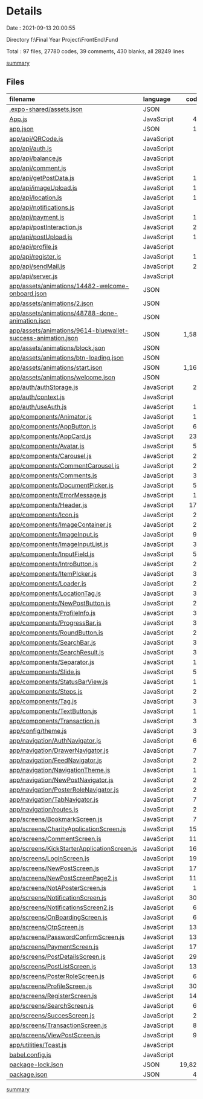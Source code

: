 # Details

Date : 2021-09-13 20:00:55

Directory f:\Final Year Project\FrontEnd\Fund

Total : 97 files,  27780 codes, 39 comments, 430 blanks, all 28249 lines

[summary](results.md)

## Files
| filename | language | code | comment | blank | total |
| :--- | :--- | ---: | ---: | ---: | ---: |
| [.expo-shared/assets.json](/.expo-shared/assets.json) | JSON | 4 | 0 | 1 | 5 |
| [App.js](/App.js) | JavaScript | 41 | 0 | 6 | 47 |
| [app.json](/app.json) | JSON | 16 | 15 | 0 | 31 |
| [app/api/QRCode.js](/app/api/QRCode.js) | JavaScript | 7 | 0 | 4 | 11 |
| [app/api/auth.js](/app/api/auth.js) | JavaScript | 7 | 0 | 4 | 11 |
| [app/api/balance.js](/app/api/balance.js) | JavaScript | 7 | 0 | 4 | 11 |
| [app/api/comment.js](/app/api/comment.js) | JavaScript | 7 | 0 | 4 | 11 |
| [app/api/getPostData.js](/app/api/getPostData.js) | JavaScript | 16 | 0 | 6 | 22 |
| [app/api/imageUpload.js](/app/api/imageUpload.js) | JavaScript | 12 | 0 | 4 | 16 |
| [app/api/location.js](/app/api/location.js) | JavaScript | 11 | 0 | 4 | 15 |
| [app/api/notifications.js](/app/api/notifications.js) | JavaScript | 7 | 0 | 4 | 11 |
| [app/api/payment.js](/app/api/payment.js) | JavaScript | 11 | 0 | 4 | 15 |
| [app/api/postInteraction.js](/app/api/postInteraction.js) | JavaScript | 25 | 0 | 6 | 31 |
| [app/api/postUpload.js](/app/api/postUpload.js) | JavaScript | 12 | 0 | 5 | 17 |
| [app/api/profile.js](/app/api/profile.js) | JavaScript | 7 | 0 | 4 | 11 |
| [app/api/register.js](/app/api/register.js) | JavaScript | 12 | 0 | 5 | 17 |
| [app/api/sendMail.js](/app/api/sendMail.js) | JavaScript | 22 | 0 | 5 | 27 |
| [app/api/server.js](/app/api/server.js) | JavaScript | 5 | 0 | 3 | 8 |
| [app/assets/animations/14482-welcome-onboard.json](/app/assets/animations/14482-welcome-onboard.json) | JSON | 1 | 0 | 0 | 1 |
| [app/assets/animations/2.json](/app/assets/animations/2.json) | JSON | 1 | 0 | 0 | 1 |
| [app/assets/animations/48788-done-animation.json](/app/assets/animations/48788-done-animation.json) | JSON | 1 | 0 | 0 | 1 |
| [app/assets/animations/9614-bluewallet-success-animation.json](/app/assets/animations/9614-bluewallet-success-animation.json) | JSON | 1,584 | 0 | 1 | 1,585 |
| [app/assets/animations/block.json](/app/assets/animations/block.json) | JSON | 1 | 0 | 0 | 1 |
| [app/assets/animations/btn-loading.json](/app/assets/animations/btn-loading.json) | JSON | 1 | 0 | 0 | 1 |
| [app/assets/animations/start.json](/app/assets/animations/start.json) | JSON | 1,160 | 0 | 1 | 1,161 |
| [app/assets/animations/welcome.json](/app/assets/animations/welcome.json) | JSON | 1 | 0 | 0 | 1 |
| [app/auth/authStorage.js](/app/auth/authStorage.js) | JavaScript | 28 | 0 | 7 | 35 |
| [app/auth/context.js](/app/auth/context.js) | JavaScript | 6 | 0 | 3 | 9 |
| [app/auth/useAuth.js](/app/auth/useAuth.js) | JavaScript | 17 | 0 | 5 | 22 |
| [app/components/Animator.js](/app/components/Animator.js) | JavaScript | 13 | 0 | 2 | 15 |
| [app/components/AppButton.js](/app/components/AppButton.js) | JavaScript | 64 | 0 | 3 | 67 |
| [app/components/AppCard.js](/app/components/AppCard.js) | JavaScript | 230 | 0 | 7 | 237 |
| [app/components/Avatar.js](/app/components/Avatar.js) | JavaScript | 50 | 0 | 4 | 54 |
| [app/components/Carousel.js](/app/components/Carousel.js) | JavaScript | 25 | 0 | 4 | 29 |
| [app/components/CommentCarousel.js](/app/components/CommentCarousel.js) | JavaScript | 29 | 0 | 3 | 32 |
| [app/components/Comments.js](/app/components/Comments.js) | JavaScript | 36 | 0 | 4 | 40 |
| [app/components/DocumentPicker.js](/app/components/DocumentPicker.js) | JavaScript | 56 | 0 | 3 | 59 |
| [app/components/ErrorMessage.js](/app/components/ErrorMessage.js) | JavaScript | 12 | 0 | 3 | 15 |
| [app/components/Header.js](/app/components/Header.js) | JavaScript | 170 | 0 | 3 | 173 |
| [app/components/Icon.js](/app/components/Icon.js) | JavaScript | 24 | 0 | 2 | 26 |
| [app/components/ImageContainer.js](/app/components/ImageContainer.js) | JavaScript | 24 | 0 | 3 | 27 |
| [app/components/ImageInput.js](/app/components/ImageInput.js) | JavaScript | 95 | 1 | 8 | 104 |
| [app/components/ImageInputList.js](/app/components/ImageInputList.js) | JavaScript | 32 | 0 | 3 | 35 |
| [app/components/InputField.js](/app/components/InputField.js) | JavaScript | 51 | 0 | 3 | 54 |
| [app/components/IntroButton.js](/app/components/IntroButton.js) | JavaScript | 27 | 0 | 3 | 30 |
| [app/components/ItemPIcker.js](/app/components/ItemPIcker.js) | JavaScript | 33 | 0 | 3 | 36 |
| [app/components/Loader.js](/app/components/Loader.js) | JavaScript | 27 | 0 | 2 | 29 |
| [app/components/LocationTag.js](/app/components/LocationTag.js) | JavaScript | 31 | 0 | 3 | 34 |
| [app/components/NewPostButton.js](/app/components/NewPostButton.js) | JavaScript | 28 | 0 | 3 | 31 |
| [app/components/ProfileInfo.js](/app/components/ProfileInfo.js) | JavaScript | 33 | 0 | 3 | 36 |
| [app/components/ProgressBar.js](/app/components/ProgressBar.js) | JavaScript | 34 | 0 | 3 | 37 |
| [app/components/RoundButton.js](/app/components/RoundButton.js) | JavaScript | 23 | 0 | 3 | 26 |
| [app/components/SearchBar.js](/app/components/SearchBar.js) | JavaScript | 34 | 0 | 3 | 37 |
| [app/components/SearchResult.js](/app/components/SearchResult.js) | JavaScript | 37 | 0 | 3 | 40 |
| [app/components/Separator.js](/app/components/Separator.js) | JavaScript | 12 | 0 | 3 | 15 |
| [app/components/Slide.js](/app/components/Slide.js) | JavaScript | 55 | 0 | 4 | 59 |
| [app/components/StatusBarView.js](/app/components/StatusBarView.js) | JavaScript | 16 | 0 | 3 | 19 |
| [app/components/Steps.js](/app/components/Steps.js) | JavaScript | 25 | 0 | 3 | 28 |
| [app/components/Tag.js](/app/components/Tag.js) | JavaScript | 31 | 0 | 3 | 34 |
| [app/components/TextButton.js](/app/components/TextButton.js) | JavaScript | 19 | 0 | 3 | 22 |
| [app/components/Transaction.js](/app/components/Transaction.js) | JavaScript | 34 | 0 | 3 | 37 |
| [app/config/theme.js](/app/config/theme.js) | JavaScript | 32 | 0 | 4 | 36 |
| [app/navigation/AuthNavigator.js](/app/navigation/AuthNavigator.js) | JavaScript | 69 | 4 | 4 | 77 |
| [app/navigation/DrawerNavigator.js](/app/navigation/DrawerNavigator.js) | JavaScript | 71 | 0 | 2 | 73 |
| [app/navigation/FeedNavigator.js](/app/navigation/FeedNavigator.js) | JavaScript | 25 | 0 | 3 | 28 |
| [app/navigation/NavigationTheme.js](/app/navigation/NavigationTheme.js) | JavaScript | 12 | 0 | 2 | 14 |
| [app/navigation/NewPostNavigator.js](/app/navigation/NewPostNavigator.js) | JavaScript | 25 | 0 | 3 | 28 |
| [app/navigation/PosterRoleNavigator.js](/app/navigation/PosterRoleNavigator.js) | JavaScript | 26 | 0 | 3 | 29 |
| [app/navigation/TabNavigator.js](/app/navigation/TabNavigator.js) | JavaScript | 70 | 0 | 4 | 74 |
| [app/navigation/routes.js](/app/navigation/routes.js) | JavaScript | 20 | 0 | 1 | 21 |
| [app/screens/BookmarkScreen.js](/app/screens/BookmarkScreen.js) | JavaScript | 78 | 0 | 8 | 86 |
| [app/screens/CharityApplicationScreen.js](/app/screens/CharityApplicationScreen.js) | JavaScript | 155 | 0 | 8 | 163 |
| [app/screens/CommentScreen.js](/app/screens/CommentScreen.js) | JavaScript | 117 | 0 | 6 | 123 |
| [app/screens/KickStarterApplicationScreen.js](/app/screens/KickStarterApplicationScreen.js) | JavaScript | 164 | 0 | 7 | 171 |
| [app/screens/LoginScreen.js](/app/screens/LoginScreen.js) | JavaScript | 191 | 0 | 10 | 201 |
| [app/screens/NewPostScreen.js](/app/screens/NewPostScreen.js) | JavaScript | 179 | 0 | 13 | 192 |
| [app/screens/NewPostScreenPage2.js](/app/screens/NewPostScreenPage2.js) | JavaScript | 114 | 0 | 7 | 121 |
| [app/screens/NotAPosterScreen.js](/app/screens/NotAPosterScreen.js) | JavaScript | 19 | 0 | 2 | 21 |
| [app/screens/NotificationScreen.js](/app/screens/NotificationScreen.js) | JavaScript | 304 | 17 | 25 | 346 |
| [app/screens/NotificationsScreen2.js](/app/screens/NotificationsScreen2.js) | JavaScript | 60 | 0 | 4 | 64 |
| [app/screens/OnBoardingScreen.js](/app/screens/OnBoardingScreen.js) | JavaScript | 63 | 0 | 5 | 68 |
| [app/screens/OtpScreen.js](/app/screens/OtpScreen.js) | JavaScript | 131 | 0 | 13 | 144 |
| [app/screens/PasswordConfirmScreen.js](/app/screens/PasswordConfirmScreen.js) | JavaScript | 135 | 0 | 12 | 147 |
| [app/screens/PaymentScreen.js](/app/screens/PaymentScreen.js) | JavaScript | 175 | 0 | 8 | 183 |
| [app/screens/PostDetailsScreen.js](/app/screens/PostDetailsScreen.js) | JavaScript | 298 | 2 | 13 | 313 |
| [app/screens/PostListScreen.js](/app/screens/PostListScreen.js) | JavaScript | 139 | 0 | 11 | 150 |
| [app/screens/PosterRoleScreen.js](/app/screens/PosterRoleScreen.js) | JavaScript | 62 | 0 | 4 | 66 |
| [app/screens/ProfileScreen.js](/app/screens/ProfileScreen.js) | JavaScript | 304 | 0 | 17 | 321 |
| [app/screens/RegisterScreen.js](/app/screens/RegisterScreen.js) | JavaScript | 145 | 0 | 6 | 151 |
| [app/screens/SearchScreen.js](/app/screens/SearchScreen.js) | JavaScript | 67 | 0 | 7 | 74 |
| [app/screens/SuccesScreen.js](/app/screens/SuccesScreen.js) | JavaScript | 22 | 0 | 3 | 25 |
| [app/screens/TransactionScreen.js](/app/screens/TransactionScreen.js) | JavaScript | 86 | 0 | 6 | 92 |
| [app/screens/ViewPostScreen.js](/app/screens/ViewPostScreen.js) | JavaScript | 97 | 0 | 7 | 104 |
| [app/utilities/Toast.js](/app/utilities/Toast.js) | JavaScript | 9 | 0 | 3 | 12 |
| [babel.config.js](/babel.config.js) | JavaScript | 6 | 0 | 1 | 7 |
| [package-lock.json](/package-lock.json) | JSON | 19,821 | 0 | 1 | 19,822 |
| [package.json](/package.json) | JSON | 49 | 0 | 1 | 50 |

[summary](results.md)